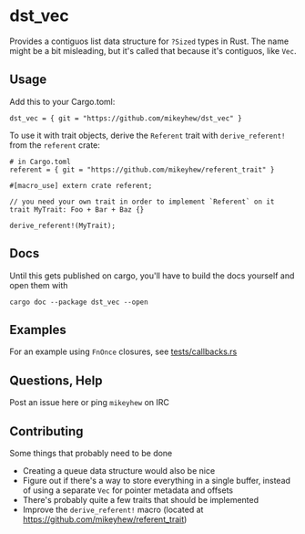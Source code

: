 # dst_vec
Provides a contiguos list data structure for `?Sized` types in Rust. The name might be a bit misleading, but it's called that because it's contiguos, like `Vec`.

## Usage

Add this to your Cargo.toml:

```
dst_vec = { git = "https://github.com/mikeyhew/dst_vec" }
```

To use it with trait objects, derive the `Referent` trait with `derive_referent!` from the `referent` crate:

```
# in Cargo.toml
referent = { git = "https://github.com/mikeyhew/referent_trait" }
```

```
#[macro_use] extern crate referent;

// you need your own trait in order to implement `Referent` on it
trait MyTrait: Foo + Bar + Baz {}

derive_referent!(MyTrait);
```

## Docs

Until this gets published on cargo, you'll have to build the docs yourself and open them with

```
cargo doc --package dst_vec --open
```

## Examples

For an example using `FnOnce` closures, see [tests/callbacks.rs](./tests/callbacks.rs)

## Questions, Help

Post an issue here or ping `mikeyhew` on IRC

## Contributing

Some things that probably need to be done

- Creating a queue data structure would also be nice
- Figure out if there's a way to store everything in a single buffer, instead of using a separate `Vec` for pointer metadata and offsets
- There's probably quite a few traits that should be implemented
- Improve the `derive_referent!` macro (located at https://github.com/mikeyhew/referent_trait)

